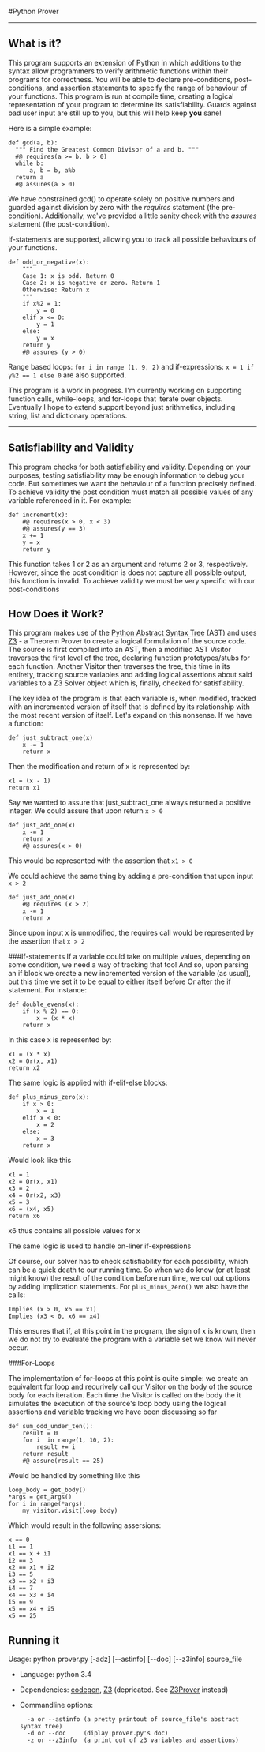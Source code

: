 #Python Prover
***

## What is it?

This program supports an extension of Python in which additions to the syntax allow programmers to verify arithmetic functions within their programs for correctness. You will be able to declare pre-conditions, post-conditions, and assertion statements to specify the range of behaviour of your functions. This program is run at compile time, creating a logical representation of your program to determine its satisfiability. Guards against bad user input are still up to you, but this will help keep **you** sane!

Here is a simple example: 

    def gcd(a, b):
      """ Find the Greatest Common Divisor of a and b. """
      #@ requires(a >= b, b > 0)
      while b:
          a, b = b, a%b
      return a
      #@ assures(a > 0)

We have constrained gcd() to operate solely on positive numbers and guarded against division by zero with the *requires* statement (the pre-condition). Additionally, we've provided a little sanity check with the *assures* statement (the post-condition).

If-statements are supported, allowing you to track all possible behaviours of your functions.

    def odd_or_negative(x):
    	"""
    	Case 1: x is odd. Return 0
    	Case 2: x is negative or zero. Return 1
    	Otherwise: Return x
    	"""
    	if x%2 = 1:
    		y = 0
    	elif x <= 0:
    		y = 1
    	else:
    		y = x
    	return y
    	#@ assures (y > 0)

Range based loops: `for i in range (1, 9, 2)` and if-expressions: `x = 1 if y%2 == 1 else 0` are also supported.

This program is a work in progress. I'm currently working on supporting function calls, while-loops, and for-loops that iterate over objects. Eventually I hope to extend support beyond just arithmetics, including string, list and dictionary operations.
***

## Satisfiability and Validity

This program checks for both satisfiability and validity. Depending on your purposes, testing satisfiability may be enough information to debug your code. But sometimes we want the behaviour of a function precisely defined. To achieve validity the post condition must match all possible values of any variable referenced in it. For example:

    def increment(x):
    	#@ requires(x > 0, x < 3)
    	#@ assures(y == 3) 
    	x += 1
    	y = x
    	return y
    	
This function takes 1 or 2 as an argument and returns 2 or 3, respectively. However, since the post condition is does not capture all possible output, this function is invalid. To achieve validity we must be very specific with our post-conditions

## How Does it Work?

This program makes use of the [Python Abstract Syntax Tree](https://docs.python.org/3.4/library/ast.html) (AST) and uses [Z3](http://z3.codeplex.com/) - a Theorem Prover to create a logical formulation of the source code. The source is first compiled into an AST, then a modified AST Visitor traverses the first level of the tree, declaring function prototypes/stubs for each function. Another Visitor then traverses the tree, this time in its entirety, tracking source variables and adding logical assertions about said variables to a Z3 Solver object which is, finally, checked for satisfiability. 

The key idea of the program is that each variable is, when modified, tracked with an incremented version of itself that is defined by its relationship with the most recent version of itself. Let's expand on this nonsense. If we have a function:

    def just_subtract_one(x)
    	x -= 1
    	return x

Then the modification and return of x is represented by:

    x1 = (x - 1)
    return x1

Say we wanted to assure that just_subtract_one always returned a positive integer. We could assure that upon return `x > 0`

    def just_add_one(x)
    	x -= 1
    	return x
    	#@ assures(x > 0)

This would be represented with the assertion that `x1 > 0`

We could achieve the same thing by adding a pre-condition that upon input `x > 2`

    def just_add_one(x)
    	#@ requires (x > 2)
    	x -= 1
    	return x

Since upon input x is unmodified, the requires call would be represented by the assertion that `x > 2`


###If-statements
If a variable could take on multiple values, depending on some condition, we need a way of tracking that too! And so, upon parsing an if block we create a new incremented version of the variable (as usual), but this time we set it to be equal to either itself before Or after the if statement. For instance:

    def double_evens(x):
    	if (x % 2) == 0:
    		x = (x * x)
    	return x

In this case x is represented by:

    x1 = (x * x)
    x2 = Or(x, x1)
    return x2

The same logic is applied with if-elif-else blocks:

    def plus_minus_zero(x):
    	if x > 0:
    		x = 1
    	elif x < 0:
    		x = 2
    	else: 
    		x = 3
    	return x

Would look like this

    x1 = 1
    x2 = Or(x, x1)
    x3 = 2
    x4 = Or(x2, x3)
    x5 = 3
    x6 = (x4, x5)
    return x6 

x6 thus contains all possible values for x

The same logic is used to handle on-liner if-expressions

Of course, our solver has to check satisfiability for each possibility, which can be a quick death to our running time. So when we do know (or at least might know) the result of the condition before run time, we cut out options by adding implication statements. For `plus_minus_zero()` we also have the calls:

    Implies (x > 0, x6 == x1) 
    Implies (x3 < 0, x6 == x4)

This ensures that if, at this point in the program, the sign of x is known, then we do not try to evaluate the program with a variable set we know will never occur.


###For-Loops

The implementation of for-loops at this point is quite simple: we create an equivalent for loop and recurively call our Visitor on the body of the source body for each iteration. Each time the Visitor is called on the body the it simulates the execution of the source's loop body using the logical assertions and variable tracking we have been discussing so far

    def sum_odd_under_ten():
    	result = 0
    	for i  in range(1, 10, 2):
    		result += i
    	return result
    	#@ assure(result == 25)

Would be handled by something like this

    loop_body = get_body()
    *args = get_args()
    for i in range(*args):
    	my_visitor.visit(loop_body)

Which would result in the following assersions:

    x == 0
    i1 == 1
    x1 == x + i1
    i2 == 3
    x2 == x1 + i2
    i3 == 5
    x3 == x2 + i3
    i4 == 7
    x4 == x3 + i4
    i5 == 9
    x5 == x4 + i5
    x5 == 25

## Running it
Usage: python prover.py [-adz] [--astinfo] [--doc] [--z3info] source_file
* Language: python 3.4
* Dependencies: [codegen](https://pypi.python.org/pypi/codegen/1.0), [Z3](http://z3.codeplex.com/) (depricated. See [Z3Prover](https://github.com/Z3Prover/z3) instead)
* Commandline options:
    
        -a or --astinfo (a pretty printout of source_file's abstract syntax tree)
        -d or --doc     (diplay prover.py's doc)
        -z or --z3info  (a print out of z3 variables and assertions)
